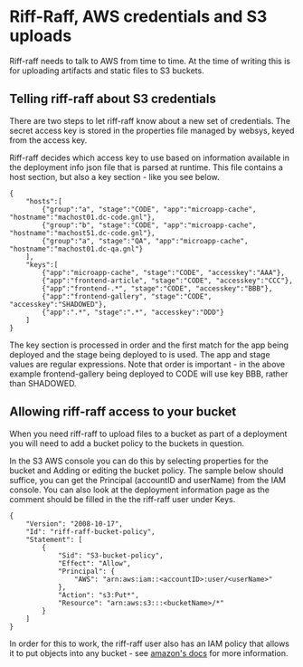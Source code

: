 Riff-Raff, AWS credentials and S3 uploads
=========================================

Riff-raff needs to talk to AWS from time to time.  At the time of writing this is for uploading artifacts and static
 files to S3 buckets.

Telling riff-raff about S3 credentials
--------------------------------------

There are two steps to let riff-raff know about a new set of credentials.  The secret access key is stored in the
properties file managed by websys, keyed from the access key.

Riff-raff decides which access key to use based on information available in the deployment info json file that is
parsed at runtime.  This file contains a host section, but also a key section - like you see below.

    {
        "hosts":[
            {"group":"a", "stage":"CODE", "app":"microapp-cache", "hostname":"machost01.dc-code.gnl"},
            {"group":"b", "stage":"CODE", "app":"microapp-cache", "hostname":"machost51.dc-code.gnl"},
            {"group":"a", "stage":"QA", "app":"microapp-cache", "hostname":"machost01.dc-qa.gnl"}
        ],
        "keys":[
            {"app":"microapp-cache", "stage":"CODE", "accesskey":"AAA"},
            {"app":"frontend-article", "stage":"CODE", "accesskey":"CCC"},
            {"app":"frontend-.*", "stage":"CODE", "accesskey":"BBB"},
            {"app":"frontend-gallery", "stage":"CODE", "accesskey":"SHADOWED"},
            {"app":".*", "stage":".*", "accesskey":"DDD"}
        ]
    }

The key section is processed in order and the first match for the app being deployed and the stage being deployed to
is used.  The app and stage values are regular expressions.  Note that order is important - in the above example
frontend-gallery being deployed to CODE will use key BBB, rather than SHADOWED.

Allowing riff-raff access to your bucket
----------------------------------------

When you need riff-raff to upload files to a bucket as part of a deployment you will need to add a bucket policy to
the buckets in question.

In the S3 AWS console you can do this by selecting properties for the bucket and Adding or editing the bucket policy.
 The sample below should suffice, you can get the Principal (accountID and userName) from the IAM console.  You can
 also look at the deployment information page as the comment should be filled in the the riff-raff user under Keys.

    {
        "Version": "2008-10-17",
        "Id": "riff-raff-bucket-policy",
        "Statement": [
            {
                "Sid": "S3-bucket-policy",
                "Effect": "Allow",
                "Principal": {
                    "AWS": "arn:aws:iam::<accountID>:user/<userName>"
                },
                "Action": "s3:Put*",
                "Resource": "arn:aws:s3:::<bucketName>/*"
            }
        ]
    }

In order for this to work, the riff-raff user also has an IAM policy that allows it to put objects into any bucket - see
 [amazon's docs](http://docs.amazonwebservices.com/IAM/latest/UserGuide/Delegation.html) for more information.